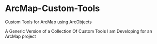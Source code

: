 # ArcMap-Custom-Tools
Custom Tools for ArcMap using ArcObjects

A Generic Version of a Collection Of Custom Tools I am Developing for an ArcMap project
